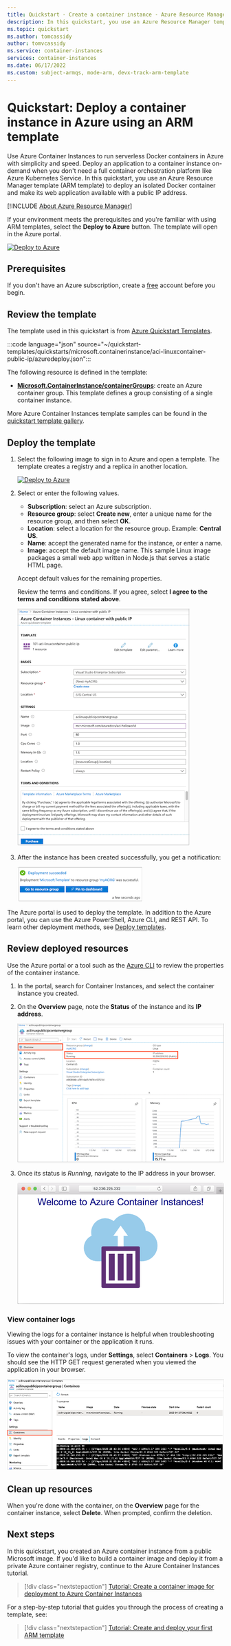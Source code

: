 ```yaml
---
title: Quickstart - Create a container instance - Azure Resource Manager template
description: In this quickstart, you use an Azure Resource Manager template to quickly deploy a containerized web app that runs in an isolated Azure container instance.
ms.topic: quickstart
ms.author: tomcassidy
author: tomvcassidy
ms.service: container-instances
services: container-instances
ms.date: 06/17/2022
ms.custom: subject-armqs, mode-arm, devx-track-arm-template
---
```


# Quickstart: Deploy a container instance in Azure using an ARM template

Use Azure Container Instances to run serverless Docker containers in Azure with simplicity and speed. Deploy an application to a container instance on-demand when you don't need a full container orchestration platform like Azure Kubernetes Service. In this quickstart, you use an Azure Resource Manager template (ARM template) to deploy an isolated Docker container and make its web application available with a public IP address.

[!INCLUDE [About Azure Resource Manager](../../includes/resource-manager-quickstart-introduction.md)]

If your environment meets the prerequisites and you're familiar with using ARM templates, select the **Deploy to Azure** button. The template will open in the Azure portal.

[![Deploy to Azure](~/articles/reusable-content/deploy-to-azure-button.svg)](https://portal.azure.com/#create/Microsoft.Template/uri/https%3A%2F%2Fraw.githubusercontent.com%2FAzure%2Fazure-quickstart-templates%2Fmaster%2Fquickstarts%2Fmicrosoft.containerinstance%2Faci-linuxcontainer-public-ip%2Fazuredeploy.json)

## Prerequisites

If you don't have an Azure subscription, create a [free](https://azure.microsoft.com/free/) account before you begin.

## Review the template

The template used in this quickstart is from [Azure Quickstart Templates](https://azure.microsoft.com/resources/templates/aci-linuxcontainer-public-ip/).

:::code language="json" source="~/quickstart-templates/quickstarts/microsoft.containerinstance/aci-linuxcontainer-public-ip/azuredeploy.json":::

The following resource is defined in the template:

* **[Microsoft.ContainerInstance/containerGroups](/azure/templates/microsoft.containerinstance/containergroups)**: create an Azure container group. This template defines a group consisting of a single container instance.

More Azure Container Instances template samples can be found in the [quickstart template gallery](https://azure.microsoft.com/resources/templates/?resourceType=Microsoft.Containerinstance&pageNumber=1&sort=Popular).

## Deploy the template

 1. Select the following image to sign in to Azure and open a template. The template creates a registry and a replica in another location.

    [![Deploy to Azure](~/articles/reusable-content/deploy-to-azure-button.svg)](https://portal.azure.com/#create/Microsoft.Template/uri/https%3A%2F%2Fraw.githubusercontent.com%2FAzure%2Fazure-quickstart-templates%2Fmaster%2Fquickstarts%2Fmicrosoft.containerinstance%2Faci-linuxcontainer-public-ip%2Fazuredeploy.json)

 2. Select or enter the following values.

    * **Subscription**: select an Azure subscription.
    * **Resource group**: select **Create new**, enter a unique name for the resource group, and then select **OK**.
    * **Location**: select a location for the resource group. Example: **Central US**.
    * **Name**: accept the generated name for the instance, or enter a name.
    * **Image**: accept the default image name. This sample Linux image packages a small web app written in Node.js that serves a static HTML page. 

    Accept default values for the remaining properties.

    Review the terms and conditions. If you agree, select **I agree to the terms and conditions stated above**.

    ![Template properties](media/container-instances-quickstart-template/template-properties.png)

 3. After the instance has been created successfully, you get a notification:

    ![Portal notification](media/container-instances-quickstart-template/deployment-notification.png)

 The Azure portal is used to deploy the template. In addition to the Azure portal, you can use the Azure PowerShell, Azure CLI, and REST API. To learn other deployment methods, see [Deploy templates](../azure-resource-manager/templates/deploy-cli.md).

## Review deployed resources

Use the Azure portal or a tool such as the [Azure CLI](container-instances-quickstart.md) to review the properties of the container instance.

1. In the portal, search for Container Instances, and select the container instance you created.

1. On the **Overview** page, note the **Status** of the instance and its **IP address**.

    ![Instance overview](media/container-instances-quickstart-template/aci-overview.png)

2. Once its status is *Running*, navigate to the IP address in your browser. 

    ![App deployed using Azure Container Instances viewed in browser](media/container-instances-quickstart-template/view-application-running-in-an-azure-container-instance.png)

### View container logs

Viewing the logs for a container instance is helpful when troubleshooting issues with your container or the application it runs.

To view the container's logs, under **Settings**, select **Containers** > **Logs**. You should see the HTTP GET request generated when you viewed the application in your browser.

![Container logs in the Azure portal](media/container-instances-quickstart-template/aci-logs.png)

## Clean up resources

When you're done with the container, on the **Overview** page for the container instance, select **Delete**. When prompted, confirm the deletion.

## Next steps

In this quickstart, you created an Azure container instance from a public Microsoft image. If you'd like to build a container image and deploy it from a private Azure container registry, continue to the Azure Container Instances tutorial.

> [!div class="nextstepaction"]
> [Tutorial: Create a container image for deployment to Azure Container Instances](./container-instances-tutorial-prepare-app.md)

For a step-by-step tutorial that guides you through the process of creating a template, see:

> [!div class="nextstepaction"]
> [Tutorial: Create and deploy your first ARM template](../azure-resource-manager/templates/template-tutorial-create-first-template.md)
